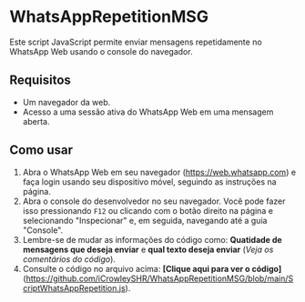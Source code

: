 # WhatsAppRepetitionMSG
Este script JavaScript permite enviar mensagens repetidamente no WhatsApp Web usando o console do navegador.
## Requisitos
- Um navegador da web.
- Acesso a uma sessão ativa do WhatsApp Web em uma mensagem aberta.
## Como usar
1. Abra o WhatsApp Web em seu navegador (https://web.whatsapp.com) e faça login usando seu dispositivo móvel, seguindo as instruções na página.
2. Abra o console do desenvolvedor no seu navegador. Você pode fazer isso pressionando `F12` ou clicando com o botão direito na página e selecionando "Inspecionar" e, em seguida, navegando até a guia "Console".
3. Lembre-se de mudar as informações do código como: **Quatidade de mensagens que deseja enviar** e **qual texto deseja enviar** (*Veja os comentários do código*).
4. Consulte o código no arquivo acima: **[Clique aqui para ver o código]**(https://github.com/iCrowleySHR/WhatsAppRepetitionMSG/blob/main/ScriptWhatsAppRepetition.js).

   
